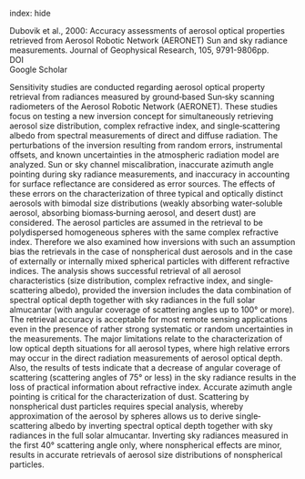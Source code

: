 index: hide

<div class="Citation">

  <div class="Citation-body">
    <div class="Citation-text">Dubovik et al., 2000: Accuracy assessments of aerosol optical properties retrieved from Aerosol Robotic Network (AERONET) Sun and sky radiance measurements. <span class="Article-journal">Journal of Geophysical Research, </span><span class="Article-volume">105, </span>9791-9806pp.</div>
    <div class="Citation-links">
      <div class="CitationLink" data-href="https://doi.org/10.1029/2000JD900040.">
        <div class="CitationLink-icon CitationLink-Doi"></div>
        <div class="CitationLink-text">DOI</div>
      </div>
      <div class="CitationLink" data-href="https://scholar.google.com/scholar?q=10.1029/2000JD900040.">
        <div class="CitationLink-icon CitationLink-Scholar"></div>
        <div class="CitationLink-text">Google Scholar</div>
      </div>
    </div>
  </div>
</div>

Sensitivity studies are conducted regarding aerosol optical property retrieval from radiances measured by ground‐based Sun‐sky scanning radiometers of the Aerosol Robotic Network (AERONET). These studies focus on testing a new inversion concept for simultaneously retrieving aerosol size distribution, complex refractive index, and single‐scattering albedo from spectral measurements of direct and diffuse radiation. The perturbations of the inversion resulting from random errors, instrumental offsets, and known uncertainties in the atmospheric radiation model are analyzed. Sun or sky channel miscalibration, inaccurate azimuth angle pointing during sky radiance measurements, and inaccuracy in accounting for surface reflectance are considered as error sources. The effects of these errors on the characterization of three typical and optically distinct aerosols with bimodal size distributions (weakly absorbing water‐soluble aerosol, absorbing biomass‐burning aerosol, and desert dust) are considered. The aerosol particles are assumed in the retrieval to be polydispersed homogeneous spheres with the same complex refractive index. Therefore we also examined how inversions with such an assumption bias the retrievals in the case of nonspherical dust aerosols and in the case of externally or internally mixed spherical particles with different refractive indices. The analysis shows successful retrieval of all aerosol characteristics (size distribution, complex refractive index, and single‐scattering albedo), provided the inversion includes the data combination of spectral optical depth together with sky radiances in the full solar almucantar (with angular coverage of scattering angles up to 100° or more). The retrieval accuracy is acceptable for most remote sensing applications even in the presence of rather strong systematic or random uncertainties in the measurements. The major limitations relate to the characterization of low optical depth situations for all aerosol types, where high relative errors may occur in the direct radiation measurements of aerosol optical depth. Also, the results of tests indicate that a decrease of angular coverage of scattering (scattering angles of 75° or less) in the sky radiance results in the loss of practical information about refractive index. Accurate azimuth angle pointing is critical for the characterization of dust. Scattering by nonspherical dust particles requires special analysis, whereby approximation of the aerosol by spheres allows us to derive single‐scattering albedo by inverting spectral optical depth together with sky radiances in the full solar almucantar. Inverting sky radiances measured in the first 40° scattering angle only, where nonspherical effects are minor, results in accurate retrievals of aerosol size distributions of nonspherical particles.

<div class="Citation-copy">

</div>